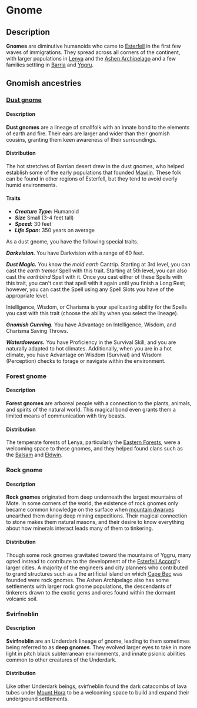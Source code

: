 # Gnome

## Description

**Gnomes** are diminutive humanoids who came to [Esterfell](../../mote/esterfell) in the first few waves of immigrations. They spread across all corners of the continent, with larger populations in [Lenya](../../mote/esterfell/lenya) and the [Ashen Archipelago](../../mote/esterfell/ashen-archipelago) and a few families settling in [Barria](../../mote/esterfell/barria) and [Yggru](../../mote/esterfell/yggru).

## Gnomish ancestries

### [Dust gnome](https://github.com/mpanighetti/dnd5e-species/tree/main/humanoids/dust-gnome.md)

#### Description

**Dust gnomes** are a lineage of smallfolk with an innate bond to the elements of earth and fire. Their ears are larger and wider than their gnomish cousins, granting them keen awareness of their surroundings.

#### Distribution

The hot stretches of Barrian desert drew in the dust gnomes, who helped establish some of the early populations that founded [Mawlin](../../societies/mawlin). These folk can be found in other regions of Esterfell, but they tend to avoid overly humid environments.

#### Traits

- _**Creature Type:**_ Humanoid
- _**Size**_ Small (3-4 feet tall)
- _**Speed:**_ 30 feet
- _**Life Span:**_ 350 years on average

As a dust gnome, you have the following special traits.

_**Darkvision.**_ You have Darkvision with a range of 60 feet.

_**Dust Magic.**_ You know the _mold earth_ Cantrip. Starting at 3rd level, you can cast the _earth tremor_ Spell with this trait. Starting at 5th level, you can also cast the _earthbind_ Spell with it. Once you cast either of these Spells with this trait, you can't cast that spell with it again until you finish a Long Rest; however, you can cast the Spell using any Spell Slots you have of the appropriate level.

Intelligence, Wisdom, or Charisma is your spellcasting ability for the Spells you cast with this trait (choose the ability when you select the lineage).

_**Gnomish Cunning.**_ You have Advantage on Intelligence, Wisdom, and Charisma Saving Throws.

_**Waterdowsers.**_ You have Proficiency in the Survival Skill, and you are naturally adapted to hot climates. Additionally, when you are in a hot climate, you have Advantage on Wisdom (Survival) and Wisdom (Perception) checks to forage or navigate within the environment.

### Forest gnome

#### Description

**Forest gnomes** are arboreal people with a connection to the plants, animals, and spirits of the natural world. This magical bond even grants them a limited means of communication with tiny beasts.

#### Distribution

The temperate forests of Lenya, particularly the [Eastern Forests](../../mote/esterfell/lenya/eastern-forests), were a welcoming space to these gnomes, and they helped found clans such as the [Balsam](../../societies/verdancy/balsam) and [Eldwin](../../societies/verdancy/eldwin).

### Rock gnome

#### Description

**Rock gnomes** originated from deep underneath the largest mountains of Mote. In some corners of the world, the existence of rock gnomes only became common knowledge on the surface when [mountain dwarves](../dwarf#mountain-dwarf) unearthed them during deep mining expeditions. Their magical connection to stone makes them natural masons, and their desire to know everything about how minerals interact leads many of them to tinkering.

#### Distribution

Though some rock gnomes gravitated toward the mountains of Yggru, many opted instead to contribute to the development of the [Esterfell Accord](../../societies/esterfell-accord)'s larger cities. A majority of the engineers and city planners who contributed to grand structures such as a the artificial island on which [Cape Bec](../../societies/esterfell-accord/cape-bec) was founded were rock gnomes. The Ashen Archipelago also has some settlements with larger rock gnome populations, the descendants of tinkerers drawn to the exotic gems and ores found within the dormant volcanic soil.

### Svirfneblin

#### Description

**Svirfneblin** are an Underdark lineage of gnome, leading to them sometimes being referred to as **deep gnomes**. They evolved larger eyes to take in more light in pitch black subterranean environments, and innate psionic abilities common to other creatures of the Underdark.

#### Distribution

Like other Underdark beings, svirfneblin found the dark catacombs of lava tubes under [Mount Hora](../../mote/esterfell/lenya/mount-hora) to be a welcoming space to build and expand their underground settlements.
